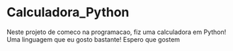 # Calculadora_Python
Neste projeto de comeco na programacao, fiz uma calculadora em Python! Uma linguagem que eu gosto bastante! Espero que gostem
